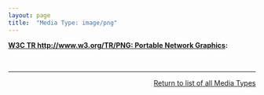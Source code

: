 ```yaml
---
layout: page
title:  "Media Type: image/png"
---
```


**[W3C TR http://www.w3.org/TR/PNG: Portable Network Graphics](/specs/W3C/TR/PNG "This document describes PNG (Portable Network Graphics), an extensible file format for the lossless, portable, well-compressed storage of raster images. PNG provides a patent-free replacement for GIF and can also replace many common uses of TIFF. Indexed-color, grayscale, and truecolor images are supported, plus an optional alpha channel. Sample depths range from 1 to 16 bits. PNG is designed to work well in online viewing applications, such as the World Wide Web, so it is fully streamable with a progressive display option. PNG is robust, providing both full file integrity checking and simple detection of common transmission errors. Also, PNG can store gamma and chromaticity data for improved color matching on heterogeneous platforms."):** []()

<br/>
<hr/>

<p style="text-align: right"><a href="../media-types">Return to list of all Media Types</a></p>